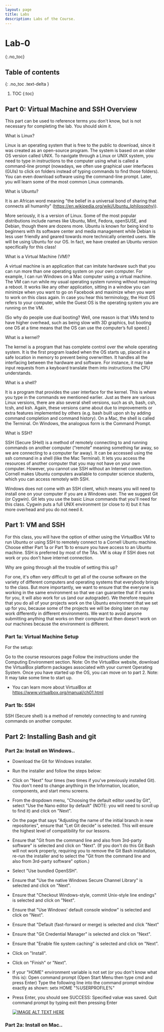 ```yaml
---
layout: page
title: Labs
description: Labs of the Course.
---
```

# Lab-0 
{:.no_toc}

## Table of contents
{: .no_toc .text-delta }

1. TOC
{:toc}


## Part 0: Virtual Machine and SSH Overview 

This part can be used to reference terms you don't know, but is not necessary for completing the lab. You should skim it.

What is Linux?

Linux is an operating system that is free to the public to download, since it was created as an open-source program. The system is based on an older OS version called UNIX. To navigate through a Linux or UNIX system, you need to type in instructions to the computer using what is called a command-line prompt (nowadays, we often use graphical user interfaces (GUIs) to click on folders instead of typing commands to find those folders). You can even download software using the command-line prompt. Later, you will learn some of the most common Linux commands.

What is Ubuntu?

It is an African word meaning "the belief in a universal bond of sharing that connects all humanity" (https://en.wikipedia.org/wiki/Ubuntu_(philosophy)).

More seriously, it is a version of Linux. Some of the most popular distributions include names like Ubuntu, Mint, Fedora, openSUSE, and Debian, though there are dozens more. Ubuntu is known for being kind to beginners with its software center and media management while Debian is less user friendly and geared towards more technically oriented users. We will be using Ubuntu for our OS. In fact, we have created an Ubuntu version specifically for this class!

What is a Virtual Machine (VM)?

A virtual machine is an application that can imitate hardware such that you can run more than one operating system on your own computer. For example, I can run Windows on a Mac computer using a virtual machine. The VM can run while my usual operating system running without requiring a reboot. It works like any other application, sitting in a window you can minimize when you want to go on Facebook and maximize when you want to work on this class again. In case you hear this terminology, the Host OS refers to your computer, while the Guest OS is the operating system you are running on the VM.

(So why do people use dual booting? Well, one reason is that VMs tend to have higher overhead, such as being slow with 3D graphics, but booting one OS at a time means that the OS can use the computer’s full speed.)


What is a kernel?

The kernel is a program that has complete control over the whole operating system. It is the first program loaded when the OS starts up, placed in a safe location in memory to prevent being overwritten. It handles all the interfacing between the hardware and software. For instance, it may take input requests from a keyboard translate them into instructions the CPU understands.

What is a shell?

It is a program that provides the user interface for the kernel. This is where you type in the commands we mentioned earlier. Just as there are various Linux versions, there are also several shell versions, such as sh, bash, csh, tcsh, and ksh. Again, these versions came about due to improvements or extra features implemented by others (e.g. bash built upon sh by adding command completion and command history). On a Mac, the shell is called the Terminal. On Windows, the analogous form is the Command Prompt.

What is SSH?

SSH (Secure SHell) is a method of remotely connecting to and running commands on another computer (“remote” meaning something far away, so we are connecting to a computer far away). It can be accessed using the ssh command in a shell (like the Mac Terminal). It lets you access the resources of another computer that you may not have on your own computer. However, you cannot use SSH without an Internet connection. Cornell makes Ubuntu computers available to computer science students, which you can access remotely with SSH.


Windows does not come with an SSH client, which means you will need to install one on your computer if you are a Windows user. The we suggest Git (or Cygwin). Git lets you use the basic Linux commands that you'll need for this class. Cygwin puts a full UNIX environment (or close to it) but it has more overhead and you do not need it.

## Part 1: VM and SSH
For this class, you will have the option of either using the VirtualBox VM to run Ubuntu or using SSH to remotely connect to a Cornell Ubuntu machine. Choose either Part 1a or Part 1b to ensure you have access to an Ubuntu machine. SSH is preferred by most of the TAs. VM is okay if SSH does not work or you don't have internet connection.

Why are going through all the trouble of setting this up?

For one, it's often very difficult to get all of the course software on the variety of different computers and operating systems that everybody brings to the class. But more importantly, we want to ensure that the everyone is working in the same environment so that we can guarantee that if it works for you, it will also work for us (and our autograder). We therefore require that you do all of your projects work on the Ubuntu environment that we set up for you, because some of the projects we will be doing later on may work differently in different environments. We want to avoid anyone submitting anything that works on their computer but then doesn't work on our machines because the environment is different.

### Part 1a: Virtual Machine Setup
For the setup:

Go to the course resources page
Follow the instructions under the Computing Environment section.
Note: On the VirtualBox website, download the VirtualBox platform packages associated with your current Operating System.
Once you have started up the OS, you can move on to part 2.
Note: It may take some time to start up.
* You can learn more about VirtualBox at https://www.virtualbox.org/manual/ch01.html

### Part 1b: SSH
SSH (Secure shell) is a method of remotely connecting to and running commands on another computer. 


## Part 2: Installing Bash and git
### Part 2a: Install on Windows.. 
- Download the Git for Windows installer.
- Run the installer and follow the steps below:
- Click on "Next" four times (two times if you've previously installed Git). You don't need to change anything in the Information, location, components, and start menu screens.
- From the dropdown menu, "Choosing the default editor used by Git", select "Use the Nano editor by default" (NOTE: you will need to scroll up to find it) and click on "Next".
- On the page that says "Adjusting the name of the initial branch in new repositories", ensure that "Let Git decide" is selected. This will ensure the highest level of compatibility for our lessons.
- Ensure that "Git from the command line and also from 3rd-party software" is selected and click on "Next". (If you don't do this Git Bash will not work properly, requiring you to remove the Git Bash installation, re-run the installer and to select the "Git from the command line and also from 3rd-party software" option.)
- Select "Use bundled OpenSSH".
- Ensure that "Use the native Windows Secure Channel Library" is selected and click on "Next".
- Ensure that "Checkout Windows-style, commit Unix-style line endings" is selected and click on "Next".
- Ensure that "Use Windows' default console window" is selected and click on "Next".
- Ensure that "Default (fast-forward or merge) is selected and click "Next"
- Ensure that "Git Credential Manager" is selected and click on "Next".
- Ensure that "Enable file system caching" is selected and click on "Next".
- Click on "Install".
- Click on "Finish" or "Next".
- If your "HOME" environment variable is not set (or you don't know what this is):
Open command prompt (Open Start Menu then type cmd and press Enter)
Type the following line into the command prompt window exactly as shown:
setx HOME "%USERPROFILE%"

- Press Enter, you should see SUCCESS: Specified value was saved.
Quit command prompt by typing exit then pressing Enter

  [![IMAGE ALT TEXT HERE](https://img.youtube.com/vi/339AEqk9c-8/0.jpg)](https://www.youtube.com/watch?v=339AEqk9c-8)
  
### Part 2a: Install on Mac..


